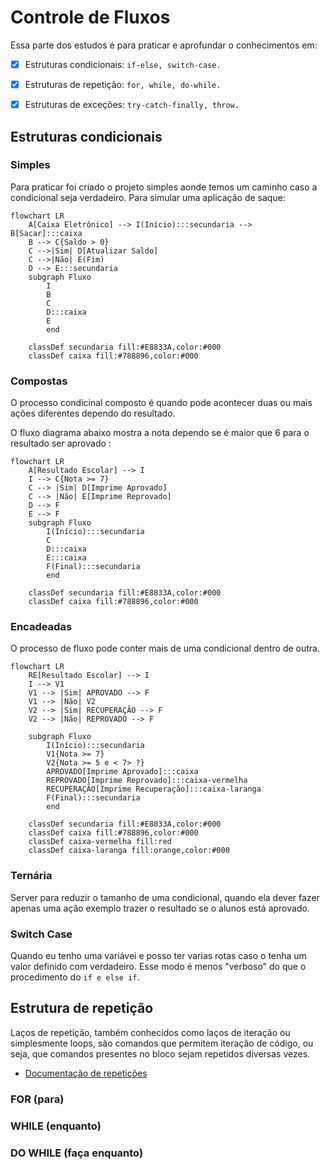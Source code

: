 # Controle de Fluxos

Essa parte dos estudos é para praticar e aprofundar o conhecimentos em:

- [x] Estruturas condicionais: ```if-else, switch-case.```

- [x] Estruturas de repetição: ```for, while, do-while.```

- [x] Estruturas de exceções: ```try-catch-finally, throw.```


## Estruturas condicionais

### Simples

Para praticar foi criado o projeto simples aonde temos um caminho caso a condicional seja verdadeiro. 
Para simular uma aplicação de saque:

```mermaid
flowchart LR
    A[Caixa Eletrônico] --> I(Início):::secundaria --> B[Sacar]:::caixa
    B --> C{Saldo > 0}
    C -->|Sim| D[Atualizar Saldo]
    C -->|Não| E(Fim)
    D --> E:::secundaria
    subgraph Fluxo
        I
        B
        C
        D:::caixa
        E
        end
    
    classDef secundaria fill:#E8833A,color:#000
    classDef caixa fill:#788896,color:#000
```

### Compostas

O processo condicinal composto é quando pode acontecer duas ou mais ações diferentes dependo do resultado.

O fluxo diagrama abaixo mostra a nota dependo se é maior que 6 para o resultado ser aprovado :

```mermaid
flowchart LR
    A[Resultado Escolar] --> I 
    I --> C{Nota >= 7}
    C --> |Sim| D[Imprime Aprovado]
    C --> |Não| E[Imprime Reprovado]
    D --> F
    E --> F
    subgraph Fluxo
        I(Início):::secundaria
        C
        D:::caixa
        E:::caixa
        F(Final):::secundaria
        end
    
    classDef secundaria fill:#E8833A,color:#000
    classDef caixa fill:#788896,color:#000
```

### Encadeadas

O processo de fluxo pode conter mais de uma condicional dentro de outra.

```mermaid
flowchart LR
    RE[Resultado Escolar] --> I 
    I --> V1
    V1 --> |Sim| APROVADO --> F
    V1 --> |Não| V2 
    V2 --> |Sim| RECUPERAÇÃO --> F
    V2 --> |Não| REPROVADO --> F

    subgraph Fluxo
        I(Início):::secundaria
        V1{Nota >= 7}
        V2{Nota >= 5 e < 7> ?}
        APROVADO[Imprime Aprovado]:::caixa
        REPROVADO[Imprime Reprovado]:::caixa-vermelha
        RECUPERAÇÃO[Imprime Recuperação]:::caixa-laranga
        F(Final):::secundaria
        end
    
    classDef secundaria fill:#E8833A,color:#000
    classDef caixa fill:#788896,color:#000
    classDef caixa-vermelha fill:red
    classDef caixa-laranga fill:orange,color:#000
``` 

### Ternária

Server para reduzir o tamanho de uma condicional, quando ela dever fazer apenas uma ação exemplo trazer o resultado se o alunos está aprovado.

### Switch Case

Quando eu tenho uma variávei e posso ter varias rotas caso o tenha um valor definido com verdadeiro.
Esse modo é menos "verboso" do que o procedimento do ```if e else if```.

## Estrutura de repetição

Laços de repetição, também conhecidos como laços de iteração ou simplesmente loops, são comandos que permitem iteração de código, ou seja, que comandos presentes no bloco sejam repetidos diversas vezes.

- [Documentação de repetições](https://diegomariano.com/lacos-de-repeticao-2/)


### FOR (para)


### WHILE (enquanto)

### DO WHILE (faça enquanto)